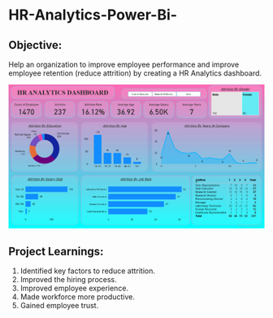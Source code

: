 # HR-Analytics-Power-Bi-

## Objective:
Help an organization to improve employee performance and improve employee retention (reduce attrition) by creating a HR Analytics dashboard.

![Dashboard](https://github.com/i-ayush-7/HR-Analytics-Power-Bi-/blob/main/HR%20Analytics%20Dashboard.png)

## Project Learnings:
1. Identified key factors to reduce attrition.
2. Improved the hiring process.
3. Improved employee experience.
4. Made workforce more productive.
5. Gained employee trust.
